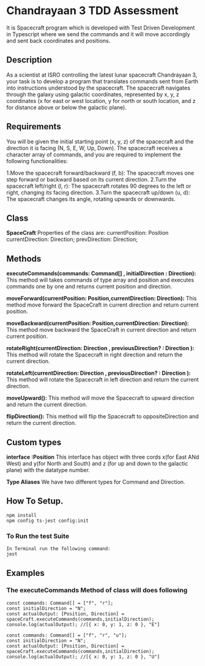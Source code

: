# Chandrayaan 3 TDD Assessment

It is Spacecraft program which is developed with Test Driven Development in Typescript where we send the commands and it will move accordingly and sent back coordinates and positions.

## Description

As a scientist at ISRO controlling the latest lunar spacecraft Chandrayaan 3, your task is to develop a program that translates commands sent from Earth into instructions understood by the spacecraft. The spacecraft navigates through the galaxy using galactic coordinates, represented by x, y, z coordinates (x for east or west location, y for north or south location, and z for distance above or below the galactic plane).

## Requirements

You will be given the initial starting point (x, y, z) of the spacecraft and the direction it is facing (N, S, E, W, Up, Down). The spacecraft receives a character array of commands, and you are required to implement the following functionalities:

1.Move the spacecraft forward/backward (f, b): The spacecraft moves one step forward or backward based on its current direction.
2.Turn the spacecraft left/right (l, r): The spacecraft rotates 90 degrees to the left or right, changing its facing direction.
3.Turn the spacecraft up/down (u, d): The spacecraft changes its angle, rotating upwards or downwards.

## Class

**SpaceCraft**
Properties of the class are:
currentPosition: Position
currentDirection: Direction;
prevDirection: Direction;

## Methods

**executeCommands(commands: Command[] , initialDirection : Direction):** This method will takes commands of type array and position and executes commands one by one and returns current position and direction.

**moveForward(currentPosition: Position,currentDirection: Direction):** This method move forward the SpaceCraft in current direction and return current position.

**moveBackward(currentPosition: Position,currentDirection: Direction):** This method move backward the SpaceCraft in current direction and return current position.

**rotateRight(currentDirection: Direction , previousDirection? : Direction ):** This method will rotate the Spacecraft in right direction and return the current direction.

**rotateLeft(currentDirection: Direction , previousDirection? : Direction ):** This method will rotate the Spacecraft in left direction and return the current direction.

**moveUpward():** This method will move the Spacecraft to upward direction and return the current direction.

**flipDirection():** This method will flip the Spacecraft to oppositeDirection and return the current direction.

## Custom types

**interface :Position** This interface has object with three cords x(for East ANd West) and y(for North and South) and z (for up and down to the galactic plane) with the datatype number.

**Type Aliases** We have two different types for Command and Direction.

## How To Setup.

```
npm install
npm config ts-jest config:init
```

### To Run the test Suite

```
In Terminal run the following command:
jest
```

## Examples

### The executeCommands Method of class will does following

```
const commands: Command[] = ["f", "r"];
const initialDirection = "N";
const actualOutput: [Position, Direction] = spaceCraft.executeCommands(commands,initialDirection);
console.log(actualOutput); //[{ x: 0, y: 1, z: 0 }, "E"]
```

```
const commands: Command[] = ["f", "r", "u"];
const initialDirection = "N";
const actualOutput: [Position, Direction] = spaceCraft.executeCommands(commands,initialDirection);
console.log(actualOutput); //[{ x: 0, y: 1, z: 0 }, "U"]
```
